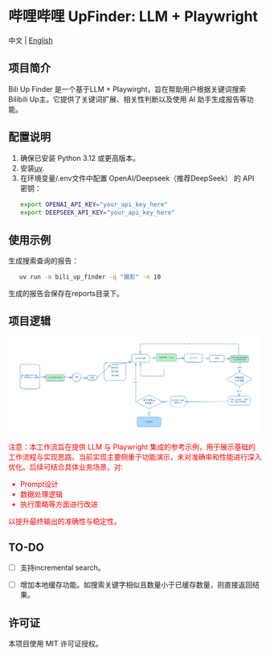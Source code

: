 # 哔哩哔哩 UpFinder: LLM + Playwright

中文 | [English](README_en.md)

## 项目简介

Bili Up Finder 是一个基于LLM + Playwirght，旨在帮助用户根据关键词搜索 Bilibili Up主。它提供了关键词扩展、相关性判断以及使用 AI 助手生成报告等功能。

## 配置说明

1. 确保已安装 Python 3.12 或更高版本。
2. 安装[uv](https://docs.astral.sh/uv/getting-started/installation/).
3. 在环境变量/.env文件中配置 OpenAI/Deepseek（推荐DeepSeek） 的 API 密钥：
   ```bash
   export OPENAI_API_KEY="your_api_key_here"
   export DEEPSEEK_API_KEY="your_api_key_here"
   ```


## 使用示例

生成搜索查询的报告：
```bash
   uv run -m bili_up_finder -q "摄影" -n 10  
```
生成的报告会保存在reports目录下。

## 项目逻辑

![](assets/workflow.png)

<div style="color: red;">
注意：本工作流旨在提供 LLM 与 Playwright 集成的参考示例，用于展示基础的工作流程与实现思路。当前实现主要侧重于功能演示，未对准确率和性能进行深入优化。后续可结合具体业务场景，对:
<ul>
<li>Prompt设计</li>
<li>数据处理逻辑</li>
<li>执行策略等方面进行改进</li>
</ul>
以提升最终输出的准确性与稳定性。
</div>


## TO-DO
- [ ] 支持incremental search。
- [ ] 增加本地缓存功能。如搜索关键字相似且数量小于已缓存数量，则直接返回结果。
  

## 许可证

本项目使用 MIT 许可证授权。